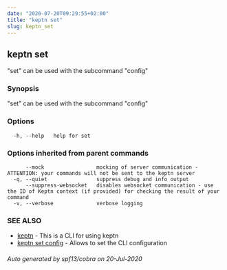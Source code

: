 ```yaml
---
date: "2020-07-20T09:29:55+02:00"
title: "keptn set"
slug: keptn_set
---
```

## keptn set

"set" can be used with the subcommand "config"

### Synopsis

"set" can be used with the subcommand "config"

### Options

```
  -h, --help   help for set
```

### Options inherited from parent commands

```
      --mock                 mocking of server communication - ATTENTION: your commands will not be sent to the keptn server
  -q, --quiet                suppress debug and info output
      --suppress-websocket   disables websocket communication - use the ID of Keptn context (if provided) for checking the result of your command
  -v, --verbose              verbose logging
```

### SEE ALSO

* [keptn](../keptn/)	 - This is a CLI for using keptn
* [keptn set config](../keptn_set_config/)	 - Allows to set the CLI configuration

###### Auto generated by spf13/cobra on 20-Jul-2020
